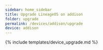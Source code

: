 ```yaml
---
sidebar: home_sidebar
title: Upgrade LineageOS on addison
folder: upgrade
permalink: /devices/addison/upgrade
device: addison
---
```

{% include templates/device_upgrade.md %}
